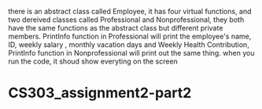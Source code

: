there is an abstract class called Employee, it has four virtual functions, and two dereived classes called Professional and Nonprofessional, 
they both have the same functions as the abstract class but different private members. PrintInfo function in Professional will print the employee's name, ID, weekly salary , 
monthly vacation days and Weekly Health Contribution, PrintInfo function in Nonprofessional will print out the same thing. when you run the code, it shoud show everyting on the screen
# CS303_assignment2-part2
